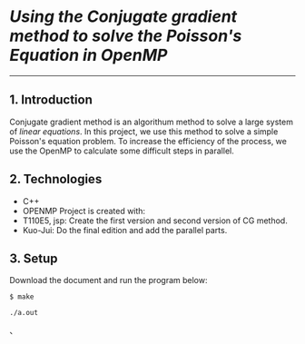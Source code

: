 # *Using the  Conjugate gradient method to solve the Poisson's Equation in OpenMP*
---
## 1. Introduction
Conjugate gradient method is an algorithum method to solve a large system of _linear equations_.
In this project, we use this method to solve a simple Poisson's equation problem. 
To increase the efficiency of the process, we use the OpenMP to calculate some difficult steps in parallel.
## 2. Technologies
* C++
* OPENMP
Project is created with:
* T110E5, jsp: Create the first version and second version of CG method.
* Kuo-Jui: Do the final edition and add the parallel parts.
## 3. Setup
Download the document and run the program below:

`$ make`

`./a.out`

、
